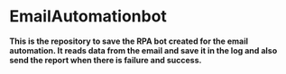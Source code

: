 # EmailAutomationbot

**This is the repository to save the RPA bot created for the email automation. It reads data from the email and save it in the log and also send the report when there is failure and success.** 
